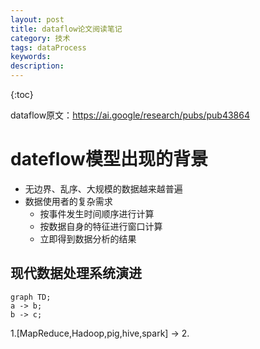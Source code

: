 ```yaml
---
layout: post
title: dataflow论文阅读笔记
category: 技术
tags: dataProcess
keywords: 
description: 
---
```

 
{:toc}


dataflow原文：<https://ai.google/research/pubs/pub43864>

# dateflow模型出现的背景

 - 无边界、乱序、大规模的数据越来越普遍
 - 数据使用者的复杂需求
    - 按事件发生时间顺序进行计算
    - 按数据自身的特征进行窗口计算
    - 立即得到数据分析的结果


## 现代数据处理系统演进

```mermaid
graph TD;
a -> b;
b -> c;
 ```




1.[MapReduce,Hadoop,pig,hive,spark] -> 2. 
    




